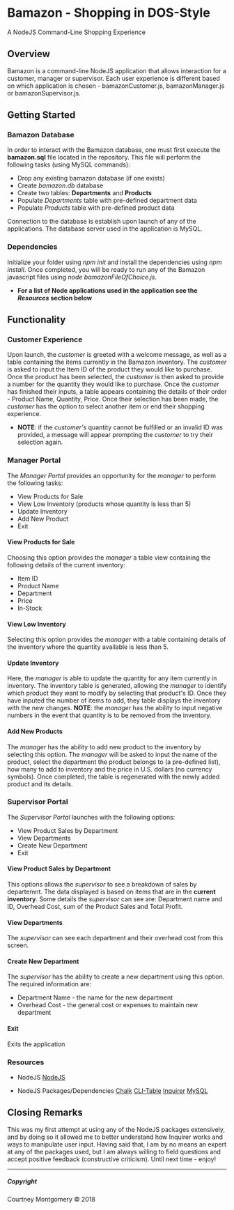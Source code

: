 # Bamazon - Shopping in DOS-Style

A NodeJS Command-Line Shopping Experience

## Overview

Bamazon is a command-line NodeJS application that allows interaction for a customer, manager or supervisor. Each user experience is different based on which application is chosen - bamazonCustomer.js, bamazonManager.js or bamazonSupervisor.js.

## Getting Started

### Bamazon Database

In order to interact with the Bamazon database, one must first execute the __bamazon.sql__ file located in the repository. This file will perform the following tasks (using MySQL commands):

* Drop any existing bamazon database (if one exists)
* Create _bamazon.db_ database
* Create two tables: __Departments__ and __Products__
* Populate _Departments_ table with pre-defined department data
* Populate _Products_ table with pre-defined product data

Connection to the database is establish upon launch of any of the applications. The database server used in the application is MySQL.

### Dependencies

Initialize your folder using _npm init_ and install the dependencies using _npm install_. Once completed, you will be ready to run any of the Bamazon javascript files using _node bamazonFileOfChoice.js_.

* __For a list of Node applications used in the application see the _Resources_ section below__

## Functionality

### Customer Experience

Upon launch, the _customer_ is greeted with a welcome message, as well as a table containing the items currently in the Bamazon inventory. The _customer_ is asked to input the Item ID of the product they would like to purchase. Once the product has been selected, the _customer_ is then asked to provide a number for the quantity they would like to purchase. Once the _customer_ has finished their inputs, a table appears containing the details of their order - Product Name, Quantity, Price. Once their selection has been made, the _customer_ has the option to select another item or end their shopping experience.

* __NOTE__: if the _customer's_ quantity cannot be fulfilled or an invalid ID was provided, a message will appear prompting the _customer_ to try their selection again.

### Manager Portal

The _Manager Portal_ provides an opportunity for the _manager_ to perform the following tasks:

* View Products for Sale
* View Low Inventory (products whose quantity is less than 5)
* Update Inventory
* Add New Product
* Exit

#### View Products for Sale

Choosing this option provides the _manager_ a table view containing the following details of the current inventory:

* Item ID
* Product Name
* Department
* Price
* In-Stock

#### View Low Inventory

Selecting this option provides the _manager_ with a table containing details of the inventory where the quantity available is less than 5.

#### Update Inventory

Here, the _manager_ is able to update the quantity for any item currently in inventory. The inventory table is generated, allowing the _manager_ to identify which product they want to modify by selecting that product's ID. Once they have inputed the number of items to add, they table displays the inventory with the new changes. __NOTE__: the _manager_ has the ability to input negative numbers in the event that quantity is to be removed from the inventory.

#### Add New Products

The _manager_ has the ability to add new product to the inventory by selecting this option. The _manager_ will be asked to input the name of the product, select the department the product belongs to (a pre-defined list), how many to add to inventory and the price in U.S. dollars (no currency symbols). Once completed, the table is regenerated with the newly added product and its details.

### Supervisor Portal

The _Supervisor Portal_ launches with the following options:

* View Product Sales by Department
* View Departments
* Create New Department
* Exit

#### View Product Sales by Department

This options allows the _supervisor_ to see a breakdown of sales by departemnt. The data displayed is based on items that are in the __current inventory__. Some details the  _supervisor_ can see are: Department name and ID, Overhead Cost, sum of the Product Sales and Total Profit.

#### View Departments

The _supervisor_ can see each department and their overhead cost from this screen.

#### Create New Department

The _supervisor_ has the ability to create a new department using this option. The required information are:

* Department Name - the name for the new department
* Overhead Cost - the general cost or expenses to maintain new department

#### Exit

Exits the application

### Resources

* NodeJS
   [NodeJS](https://nodejs.org/en/)

* NodeJS Packages/Dependencies
   [Chalk](https://www.npmjs.com/package/chalk)
   [CLI-Table](https://www.npmjs.com/package/cli-table)
   [Inquirer](https://www.npmjs.com/package/inquirer)
   [MySQL](https://www.npmjs.com/package/mysql)


## Closing Remarks

This was my first attempt at using any of the NodeJS packages extensively, and by doing so it allowed me to better understand how Inquirer works and ways to manipulate user input. Having said that, I am by no means an expert at any of the packages used, but I am always willing to field questions and accept positive feedback (constructive criticism). Until next time - enjoy!

---

##### Copyright

<p>Courtney Montgomery &copy 2018</p>
